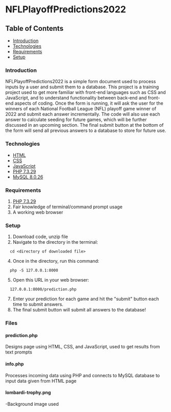 # NFLPlayoffPredictions2022

## Table of Contents
* [Introduction](#Introduction)
* [Technologies](#Technologies)
* [Requirements](#Requirements)
* [Setup](#Setup)

### Introduction

NFLPlayoffPredictions2022 is a simple form document used to process inputs by a user and submit them to a database. This project is a training project used to get more familiar with front-end languages such as CSS and JavaScript, and to understand functionality between back-end and front-end aspects of coding. Once the form is running, it will ask the user for the winners of each National Football League (NFL) playoff game winner of 2022 and submit each answer incrementally. The code will also use each answer to calculate seeding for future games, which will be further discussed in an upcoming section. The final submit button at the bottom of the form will send all previous answers to a database to store for future use. 

### Technologies
* [HTML](https://html.com)
* [CSS](https://developer.mozilla.org/en-US/docs/Web/CSS)
* [JavaScript](https://www.javascript.com)
* [PHP 7.3.29](https://www.php.net/releases)
* [MySQL 8.0.26](https://www.mysql.com)
  

### Requirements
1. [PHP 7.3.29](https://www.php.net/releases)
2. Fair knowledge of terminal/command prompt usage
3. A working web browser

### Setup

1. Download code, unzip file
2. Navigate to the directory in the terminal:
```
  cd <directory of downloaded file>
```
4. Once in the directory, run this command: 
```
  php -S 127.0.0.1:8000
```
5. Open this URL in your web browser:
```
  127.0.0.1:8000/prediction.php
```
7. Enter your prediction for each game and hit the "submit" button each time to submit answers.
8. The final submit button will submit all answers to the database!

### Files

#### prediction.php

Designs page using HTML, CSS, and JavaScript, used to get results from text prompts

#### info.php

Processes incoming data using PHP and connects to MySQL database to input data given from HTML page

#### lombardi-trophy.png

-Background image used
